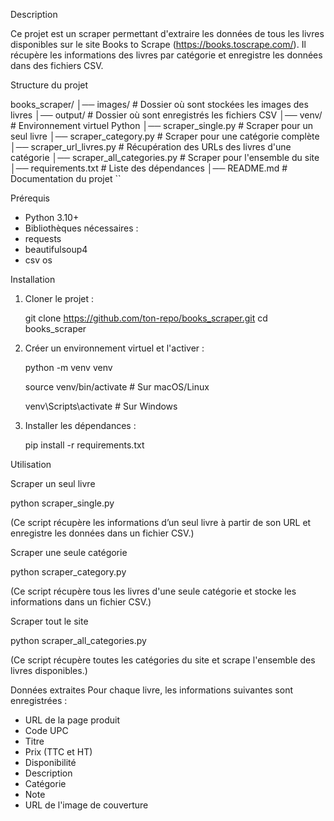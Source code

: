 
Description

Ce projet est un scraper permettant d'extraire les données de tous les livres disponibles sur le site Books to Scrape (https://books.toscrape.com/).
Il récupère les informations des livres par catégorie et enregistre les données dans des fichiers CSV.

Structure du projet

books_scraper/
│── images/ # Dossier où sont stockées les images des livres
│── output/ # Dossier où sont enregistrés les fichiers CSV
│── venv/ # Environnement virtuel Python
│── scraper_single.py # Scraper pour un seul livre
│── scraper_category.py # Scraper pour une catégorie complète
│── scraper_url_livres.py # Récupération des URLs des livres d'une catégorie
│── scraper_all_categories.py # Scraper pour l'ensemble du site
│── requirements.txt # Liste des dépendances
│── README.md # Documentation du projet
``

Prérequis

- Python 3.10+
- Bibliothèques nécessaires :
- requests
- beautifulsoup4
- csv
  os

Installation

1. Cloner le projet :

   git clone https://github.com/ton-repo/books_scraper.git
   cd books_scraper

2. Créer un environnement virtuel et l'activer :

   python -m venv venv

   source venv/bin/activate # Sur macOS/Linux

   venv\Scripts\activate # Sur Windows

3. Installer les dépendances :

   pip install -r requirements.txt

Utilisation

Scraper un seul livre

python scraper_single.py

(Ce script récupère les informations d’un seul livre à partir de son URL et enregistre les données dans un fichier CSV.)

Scraper une seule catégorie

python scraper_category.py

(Ce script récupère tous les livres d'une seule catégorie et stocke les informations dans un fichier CSV.)

Scraper tout le site

python scraper_all_categories.py

(Ce script récupère toutes les catégories du site et scrape l'ensemble des livres disponibles.)

Données extraites
Pour chaque livre, les informations suivantes sont enregistrées :

- URL de la page produit
- Code UPC
- Titre
- Prix (TTC et HT)
- Disponibilité
- Description
- Catégorie
- Note
- URL de l'image de couverture
